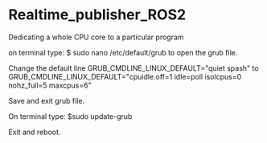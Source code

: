 # Realtime_publisher_ROS2

Dedicating a whole CPU core to a particular program
    
on terminal type: 
$ sudo nano /etc/default/grub
to open the grub file.

Change the default line
GRUB_CMDLINE_LINUX_DEFAULT="quiet spash"
to
GRUB_CMDLINE_LINUX_DEFAULT="cpuidle.off=1 idle=poll isolcpus=0 nohz_full=5 maxcpus=6"

Save and exit grub file.

On terminal type:
$sudo update-grub

Exit and reboot.
